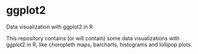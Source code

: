 # ggplot2
Data visualization with ggplot2 in R

This repository contains (or will contain) some data visualizations with ggplot2 in R, like choropleth maps, barcharts, histograms and lollipop plots.
